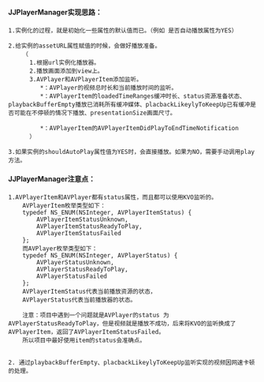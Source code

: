 ####  JJPlayerManager实现思路：

    1.实例化的过程，就是初始化一些属性的默认值而已。（例如 是否自动播放属性为YES）

    2.给实例的assetURL属性赋值的时候，会做好播放准备。
        （
          1.根据url实例化播放器。
          2.播放画面添加到view上。
          3.AVPlayer和AVPlayerItem添加监听。
             *：AVPlayer的视频总时长和当前播放时间的监听。
             *：AVPlayerItem的loadedTimeRanges缓冲时长、status资源准备状态、playbackBufferEmpty播放已消耗所有缓冲媒体、placbackLikeylyToKeepUp已有缓冲是否可能在不停顿的情况下播放、presentationSize画面尺寸。
             
             *：AVPlayerItem的AVPlayerItemDidPlayToEndTimeNotification
          ）

    3.如果实例的shouldAutoPlay属性值为YES时，会直接播放。如果为NO，需要手动调用play方法。


####  JJPlayerManager注意点：

    1.AVPlayerItem和AVPlayer都有status属性，而且都可以使用KVO监听的。
        AVPlayerItem枚举类型如下：
        typedef NS_ENUM(NSInteger, AVPlayerItemStatus) {
            AVPlayerItemStatusUnknown,
            AVPlayerItemStatusReadyToPlay,
            AVPlayerItemStatusFailed
        };  
        而AVPlayer枚举类型如下：
        typedef NS_ENUM(NSInteger, AVPlayerStatus) {
            AVPlayerStatusUnknown,
            AVPlayerStatusReadyToPlay,
            AVPlayerStatusFailed
        };
        AVPlayerItemStatus代表当前播放资源的状态，
        AVPlayerStatus代表当前播放器的状态。

        注意：项目中遇到一个问题就是AVPlayer的status 为AVPlayerStatusReadyToPlay，但是视频就是播放不成功，后来将KVO的监听换成了AVPlayerItem，返回了AVPlayerItemStatusFailed。
        所以项目中最好使用item的status会准确点。


    2. 通过playbackBufferEmpty、placbackLikeylyToKeepUp监听实现的视频因网速卡顿的处理。
